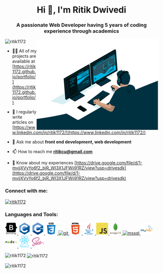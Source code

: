 <h1 align="center">Hi 👋, I'm Ritik Dwivedi</h1>
<h3 align="center">A passionate Web Developer having 5 years of coding experience through academics</h3>

<img align="right" alt="coding" width="400" src="git.gif">

<p align="left"> <img src="https://komarev.com/ghpvc/?username=ritik1172&label=Profile%20views&color=0e75b6&style=flat" alt="ritik1172" /> </p>

- 👨‍💻 All of my projects are available at [https://ritik1172.github.io/portfolio/](https://ritik1172.github.io/portfolio/)

- 📝 I regularly write articles on [https://www.linkedin.com/in/ritik1172/](https://www.linkedin.com/in/ritik1172/)

- 💬 Ask me about **front end development, web development**

- 📫 How to reach me **ritikcu@gmail.com**

- 📄 Know about my experiences [https://drive.google.com/file/d/1-mvjjXVvYo6f2_bjR_WI3X1JFWij91RZ/view?usp=drivesdk](https://drive.google.com/file/d/1-mvjjXVvYo6f2_bjR_WI3X1JFWij91RZ/view?usp=drivesdk)

<h3 align="left">Connect with me:</h3>
<p align="left">
<a href="https://linkedin.com/in/ritik1172" target="blank"><img align="center" src="https://raw.githubusercontent.com/rahuldkjain/github-profile-readme-generator/master/src/images/icons/Social/linked-in-alt.svg" alt="ritik1172" height="30" width="40" /></a>
</p>

<h3 align="left">Languages and Tools:</h3>
<p align="left"> <a href="https://getbootstrap.com" target="_blank" rel="noreferrer"> <img src="https://raw.githubusercontent.com/devicons/devicon/master/icons/bootstrap/bootstrap-plain-wordmark.svg" alt="bootstrap" width="40" height="40"/> </a> <a href="https://www.cprogramming.com/" target="_blank" rel="noreferrer"> <img src="https://raw.githubusercontent.com/devicons/devicon/master/icons/c/c-original.svg" alt="c" width="40" height="40"/> </a> <a href="https://www.w3schools.com/cpp/" target="_blank" rel="noreferrer"> <img src="https://raw.githubusercontent.com/devicons/devicon/master/icons/cplusplus/cplusplus-original.svg" alt="cplusplus" width="40" height="40"/> </a> <a href="https://www.w3schools.com/css/" target="_blank" rel="noreferrer"> <img src="https://raw.githubusercontent.com/devicons/devicon/master/icons/css3/css3-original-wordmark.svg" alt="css3" width="40" height="40"/> </a> <a href="https://git-scm.com/" target="_blank" rel="noreferrer"> <img src="https://www.vectorlogo.zone/logos/git-scm/git-scm-icon.svg" alt="git" width="40" height="40"/> </a> <a href="https://www.w3.org/html/" target="_blank" rel="noreferrer"> <img src="https://raw.githubusercontent.com/devicons/devicon/master/icons/html5/html5-original-wordmark.svg" alt="html5" width="40" height="40"/> </a> <a href="https://www.java.com" target="_blank" rel="noreferrer"> <img src="https://raw.githubusercontent.com/devicons/devicon/master/icons/java/java-original.svg" alt="java" width="40" height="40"/> </a> <a href="https://developer.mozilla.org/en-US/docs/Web/JavaScript" target="_blank" rel="noreferrer"> <img src="https://raw.githubusercontent.com/devicons/devicon/master/icons/javascript/javascript-original.svg" alt="javascript" width="40" height="40"/> </a> <a href="https://www.mongodb.com/" target="_blank" rel="noreferrer"> <img src="https://raw.githubusercontent.com/devicons/devicon/master/icons/mongodb/mongodb-original-wordmark.svg" alt="mongodb" width="40" height="40"/> </a> <a href="https://www.microsoft.com/en-us/sql-server" target="_blank" rel="noreferrer"> <img src="https://www.svgrepo.com/show/303229/microsoft-sql-server-logo.svg" alt="mssql" width="40" height="40"/> </a> <a href="https://www.mysql.com/" target="_blank" rel="noreferrer"> <img src="https://raw.githubusercontent.com/devicons/devicon/master/icons/mysql/mysql-original-wordmark.svg" alt="mysql" width="40" height="40"/> </a> <a href="https://nodejs.org" target="_blank" rel="noreferrer"> <img src="https://raw.githubusercontent.com/devicons/devicon/master/icons/nodejs/nodejs-original-wordmark.svg" alt="nodejs" width="40" height="40"/> </a> <a href="https://reactjs.org/" target="_blank" rel="noreferrer"> <img src="https://raw.githubusercontent.com/devicons/devicon/master/icons/react/react-original-wordmark.svg" alt="react" width="40" height="40"/> </a> <a href="https://sass-lang.com" target="_blank" rel="noreferrer"> <img src="https://raw.githubusercontent.com/devicons/devicon/master/icons/sass/sass-original.svg" alt="sass" width="40" height="40"/> </a> </p>

<p><img align="left" src="https://github-readme-stats.vercel.app/api/top-langs?username=ritik1172&show_icons=true&locale=en&layout=compact" alt="ritik1172" /></p>

<p>&nbsp;<img align="center" src="https://github-readme-stats.vercel.app/api?username=ritik1172&show_icons=true&locale=en" alt="ritik1172" /></p>

<p><img align="center" src="https://github-readme-streak-stats.herokuapp.com/?user=ritik1172&" alt="ritik1172" /></p>
